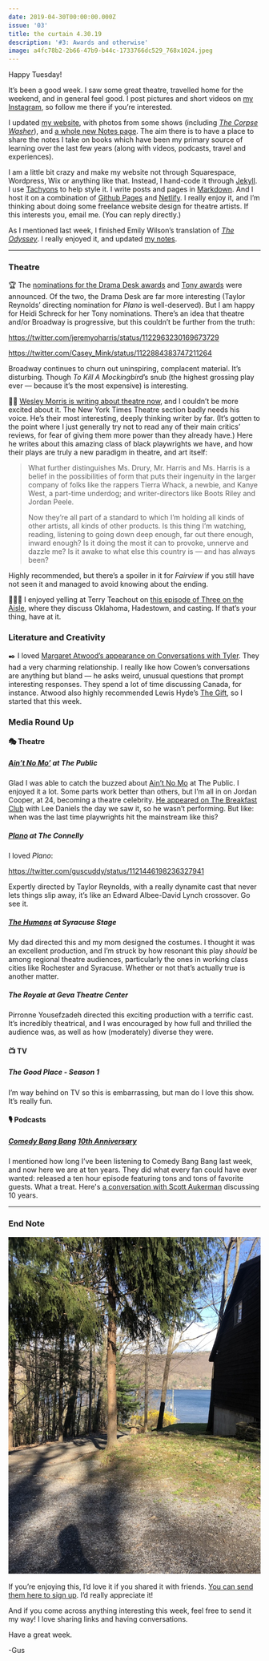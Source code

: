 ```yaml
---
date: 2019-04-30T00:00:00.000Z
issue: '03'
title: the curtain 4.30.19
description: '#3: Awards and otherwise'
image: a4fc78b2-2b66-47b9-b44c-1733766dc529_768x1024.jpeg
---
```


Happy Tuesday!

It’s been a good week. I saw some great theatre, travelled home for the weekend, and in general feel good. I post pictures and short videos on [my Instagram](https://www.instagram.com/guscuddy/), so follow me there if you’re interested.

I updated [my website](http://guscuddy.com/), with photos from some shows (including *[The Corpse Washer](https://www.guscuddy.com/shows/corpsewasher)*), and [a whole new Notes page](https://www.guscuddy.com/notes/). The aim there is to have a place to share the notes I take on books which have been my primary source of learning over the last few years (along with videos, podcasts, travel and experiences).

I am a little bit crazy and make my website not through Squarespace, Wordpress, Wix or anything like that. Instead, I hand-code it through [Jekyll](https://jekyllrb.com/). I use [Tachyons](http://tachyons.io/) to help style it. I write posts and pages in [Markdown](https://daringfireball.net/projects/markdown/). And I host it on a combination of [Github Pages](https://pages.github.com/) and [Netlify](https://netlify.com/). I really enjoy it, and I’m thinking about doing some freelance website design for theatre artists. If this interests you, email me. (You can reply directly.)

As I mentioned last week, I finished Emily Wilson’s translation of *[The Odyssey](https://amzn.to/2LbHSEh)*. I really enjoyed it, and updated [my notes](https://www.guscuddy.com/notes/odyssey).

---

### Theatre

🏆 The [nominations for the Drama Desk awards](http://www.playbill.com/article/nominations-for-the-2019-drama-desk-awards-announced-oklahoma-tootsie-rags-parkland-lead-the-pack) and [Tony awards](http://www.playbill.com/article/2019-tony-award-nominations-hadestown-and-aint-too-proud-lead-the-pack) were announced. Of the two, the Drama Desk are far more interesting (Taylor Reynolds’ directing nomination for *Plano* is well-deserved). But I am happy for Heidi Schreck for her Tony nominations. There’s an idea that theatre and/or Broadway is progressive, but this couldn’t be further from the truth:

https://twitter.com/jeremyoharris/status/1122963230169673729

https://twitter.com/Casey_Mink/status/1122884383747211264

Broadway continues to churn out uninspiring, complacent material. It’s disturbing. Though _To Kill A Mockingbird_’s snub (the highest grossing play ever — because it’s the most expensive) is interesting.

🙌🏾 [Wesley Morris is writing about theatre now](https://www.nytimes.com/2019/04/25/theater/african-american-playwrights.html), and I couldn’t be more excited about it. The New York Times Theatre section badly needs his voice. He’s their most interesting, deeply thinking writer by far. (It’s gotten to the point where I just generally try not to read any of their main critics’ reviews, for fear of giving them more power than they already have.) Here he writes about this amazing class of black playwrights we have, and how their plays are truly a new paradigm in theatre, and art itself:

> What further distinguishes Ms. Drury, Mr. Harris and Ms. Harris is a belief in the possibilities of form that puts their ingenuity in the larger company of folks like the rappers Tierra Whack, a newbie, and Kanye West, a part-time underdog; and writer-directors like Boots Riley and Jordan Peele.
>
> Now they’re all part of a standard to which I’m holding all kinds of other artists, all kinds of other products. Is this thing I’m watching, reading, listening to going down deep enough, far out there enough, inward enough? Is it doing the most it can to provoke, unnerve and dazzle me? Is it awake to what else this country is — and has always been?

Highly recommended, but there’s a spoiler in it for *Fairview* if you still have not seen it and managed to avoid knowing about the ending.

🤦🏻‍♂️ I enjoyed yelling at Terry Teachout on [this episode of Three on the Aisle](https://overcast.fm/+BB4LiHMXw), where they discuss Oklahoma, Hadestown, and casting. If that’s your thing, have at it.

### Literature and Creativity

✒️ I loved [Margaret Atwood’s appearance on Conversations with Tyler](https://overcast.fm/+PbpIyt-DM). They had a very charming relationship. I really like how Cowen’s conversations are anything but bland — he asks weird, unusual questions that prompt interesting responses. They spend a lot of time discussing Canada, for instance. Atwood also highly recommended Lewis Hyde’s [The Gift](https://amzn.to/2PF31Fj), so I started that this week.

### Media Round Up

#### 🎭 Theatre

##### *[Ain’t No Mo’](https://www.publictheater.org/Tickets/Calendar/PlayDetailsCollection/18-19-Season/Aint-No-Mo/)* at The Public

Glad I was able to catch the buzzed about [Ain’t No Mo](https://www.publictheater.org/Tickets/Calendar/PlayDetailsCollection/18-19-Season/Aint-No-Mo/) at The Public. I enjoyed it a lot. Some parts work better than others, but I’m all in on Jordan Cooper, at 24, becoming a theatre celebrity. [He appeared on The Breakfast Club](https://www.youtube.com/watch?v=37R1kwv1HWg) with Lee Daniels the day we saw it, so he wasn’t performing. But like: when was the last time playwrights hit the mainstream like this?

##### *[Plano](https://www.clubbedthumb.org/productions/2018/plano/)* at The Connelly

I loved *Plano*:

https://twitter.com/guscuddy/status/1121446198236327941

Expertly directed by Taylor Reynolds, with a really dynamite cast that never lets things slip away, it’s like an Edward Albee-David Lynch crossover. Go see it.

##### *[The Humans](https://www.syracusestage.org/showinfo.php?id=87)* at Syracuse Stage

My dad directed this and my mom designed the costumes. I thought it was an excellent production, and I’m struck by how resonant this play *should* be among regional theatre audiences, particularly the ones in working class cities like Rochester and Syracuse. Whether or not that’s actually true is another matter.

##### *The Royale* at Geva Theatre Center

Pirronne Yousefzadeh directed this exciting production with a terrific cast. It’s incredibly theatrical, and I was encouraged by how full and thrilled the audience was, as well as how (moderately) diverse they were.

#### 📺 TV

##### *The Good Place* - Season 1

I’m way behind on TV so this is embarrassing, but man do I love this show. It’s really fun.

#### 🎙 Podcasts

##### *[Comedy Bang Bang](https://www.earwolf.com/episode/10th-anniversary-part-1/)* [10th Anniversary](https://www.earwolf.com/episode/10th-anniversary-part-1/)

I mentioned how long I’ve been listening to Comedy Bang Bang last week, and now here we are at ten years. They did what every fan could have ever wanted: released a ten hour episode featuring tons and tons of favorite guests. What a treat. Here's [a conversation with Scott Aukerman](https://aux.avclub.com/scott-aukerman-talks-10-years-of-comedy-bang-bang-and-1834366092) discussing 10 years.

---

### End Note

![](./a4fc78b2-2b66-47b9-b44c-1733766dc529_768x1024.jpeg)

If you’re enjoying this, I’d love it if you shared it with friends. [You can send them here to sign up](https://guscuddy.substack.com/). I’d really appreciate it!

And if you come across anything interesting this week, feel free to send it my way! I love sharing links and having conversations.

Have a great week.

\-Gus
